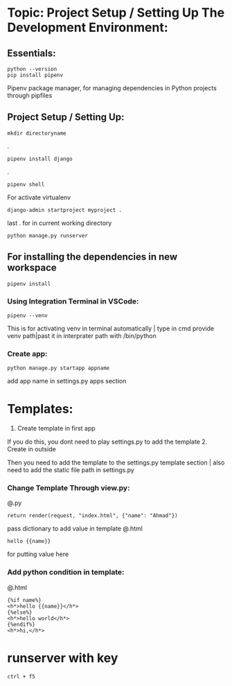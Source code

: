 # Topic: Project Setup / Setting Up The Development Environment:

## Essentials:

    python --version
    pip install pipenv   
Pipenv package manager, for managing dependencies in Python projects through pipfiles

## Project Setup / Setting Up:

    mkdir directoryname
.

    pipenv install django
.

    pipenv shell 
    
For activate virtualenv 
    
    django-admin startproject myproject .

last . for in current working directory 

    python manage.py runserver 

## For installing the dependencies in new workspace

    pipenv install

   ### Using Integration Terminal in VSCode:
   
    pipenv --venv

This is for activating venv in terminal automatically | type in cmd provide venv path|past it in interprater path with /bin/python
 
### Create app:
    python manage.py startapp appname

add app name in settings.py apps section

# Templates:

1. Create template in first app

If you do this, you dont need to play settings.py to add the template
2. Create in outside 

Then you need to add the template to the settings.py template section | also need to add the static file path in settings.py 

### Change Template Through view.py:
  @.py
        
    return render(request, "index.html", {"name": "Ahmad"}) 

pass dictionary to add value in template 
  @.html
     
    hello {{name}}

for putting value here 

### Add python condition in template:
  @.html
    
    {%if name%}
    <h*>hello {{name}}</h*>
    {%else%}
    <h*>hello world</h*>
    {%endif%}
    <h*>hi,</h*>

# runserver with key

    ctrl + f5
